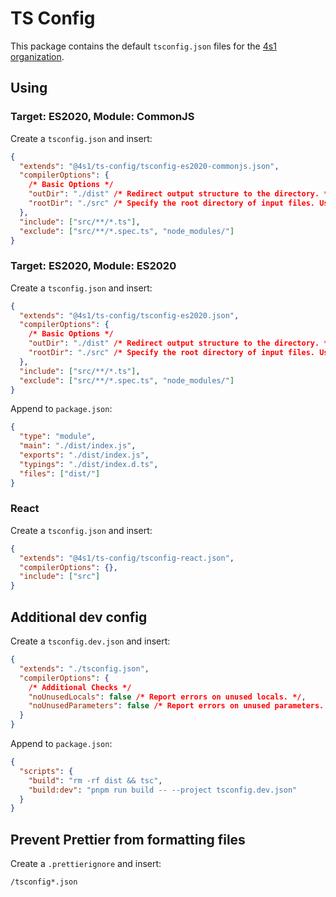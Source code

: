 # TS Config

This package contains the default `tsconfig.json` files for the [4s1 organization](https://github.com/4s1-org).

## Using

### Target: ES2020, Module: CommonJS

Create a `tsconfig.json` and insert:

```json
{
  "extends": "@4s1/ts-config/tsconfig-es2020-commonjs.json",
  "compilerOptions": {
    /* Basic Options */
    "outDir": "./dist" /* Redirect output structure to the directory. */,
    "rootDir": "./src" /* Specify the root directory of input files. Use to control the output directory structure with --outDir. */
  },
  "include": ["src/**/*.ts"],
  "exclude": ["src/**/*.spec.ts", "node_modules/"]
}
```

### Target: ES2020, Module: ES2020

Create a `tsconfig.json` and insert:

```json
{
  "extends": "@4s1/ts-config/tsconfig-es2020.json",
  "compilerOptions": {
    /* Basic Options */
    "outDir": "./dist" /* Redirect output structure to the directory. */,
    "rootDir": "./src" /* Specify the root directory of input files. Use to control the output directory structure with --outDir. */
  },
  "include": ["src/**/*.ts"],
  "exclude": ["src/**/*.spec.ts", "node_modules/"]
}
```

Append to `package.json`:

```json
{
  "type": "module",
  "main": "./dist/index.js",
  "exports": "./dist/index.js",
  "typings": "./dist/index.d.ts",
  "files": ["dist/"]
}
```

### React

Create a `tsconfig.json` and insert:

```json
{
  "extends": "@4s1/ts-config/tsconfig-react.json",
  "compilerOptions": {},
  "include": ["src"]
}
```

## Additional dev config

Create a `tsconfig.dev.json` and insert:

```json
{
  "extends": "./tsconfig.json",
  "compilerOptions": {
    /* Additional Checks */
    "noUnusedLocals": false /* Report errors on unused locals. */,
    "noUnusedParameters": false /* Report errors on unused parameters. */
  }
}
```

Append to `package.json`:

```json
{
  "scripts": {
    "build": "rm -rf dist && tsc",
    "build:dev": "pnpm run build -- --project tsconfig.dev.json"
  }
}
```

## Prevent Prettier from formatting files

Create a `.prettierignore` and insert:

```text
/tsconfig*.json
```
